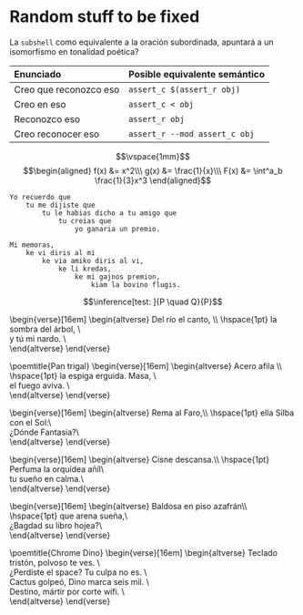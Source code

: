 # Random stuff to be fixed

La `subshell` como equivalente a la oración subordinada, apuntará a un
isomorfismo en tonalidad poética?

| Enunciado                 | Posible equivalente semántico |
| :------------------------ | :---------------------------- |
| Creo que reconozco eso    | `assert_c $(assert_r obj)`    |
| Creo en eso               | `assert_c < obj`              |
| Reconozco eso             | `assert_r obj`                |
| Creo reconocer eso        | `assert_r --mod assert_c obj` |


$$\vspace{1mm}$$
$$\begin{aligned}
    f(x) &= x^2\\\
    g(x) &= \frac{1}{x}\\\
    F(x) &= \int^a_b \frac{1}{3}x^3
\end{aligned}$$

```
Yo recuerdo que
    tu me dijiste que
        tu le habias dicho a tu amigo que
            tu creias que
                yo ganaria un premio.

Mi memoras,
    ke vi diris al mi
        ke via amiko diris al vi,
            ke li kredas,
                ke mi gajnos premion,
                    kiam la bovino flugis.
```

$$\inference[test: ]{P \quad Q}{P}$$


\begin{verse}[16em]
    \begin{altverse}
        Del río el canto, \\\ \hspace{1pt}
        la sombra del árbol, \\\
        y tú mi nardo. \\\
    \end{altverse}
\end{verse}

\poemtitle{Pan trigal}
\begin{verse}[16em]
    \begin{altverse}
        Acero afila \\\ \hspace{1pt}
        la espiga erguida. Masa, \\\
        el fuego aviva. \\\
    \end{altverse}
\end{verse}

\begin{verse}[16em]
    \begin{altverse}
        Rema al Faro,\\\ \hspace{1pt}
        ella Silba con el Sol:\\\
        ¿Dónde Fantasia?\\\
    \end{altverse}
\end{verse}

\begin{verse}[16em]
    \begin{altverse}
        Cisne descansa.\\\ \hspace{1pt}
        Perfuma la orquídea añíl\\\
        tu sueño en calma.\\\
    \end{altverse}
\end{verse}

\begin{verse}[16em]
    \begin{altverse}
        Baldosa en piso azafrán\\\ \hspace{1pt}
        que arena sueña,\\\
        ¿Bagdad su libro hojea?\\\
    \end{altverse}
\end{verse}

\poemtitle{Chrome Dino}
\begin{verse}[16em]
    \begin{altverse}
        Teclado tristón, polvoso te ves. \\\
        ¿Perdiste el space? Tu culpa no es. \\\
        Cactus golpeó, Dino marca seis mil. \\\
        Destino, mártir por corte wifi. \\\
    \end{altverse}
\end{verse}
